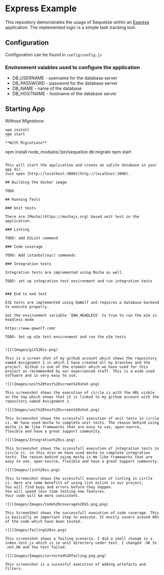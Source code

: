 # Express Example

This repository demonstrates the usage of Sequelize within an [Express](https://expressjs.com) application.
The implemented logic is a simple task tracking tool.

## Configuration

Configuration can be found in `config/config.js`

### Environment vaiables used to configure the application

- DB_USERNAME - username for the database server
- DB_PASSWORD - password for the database server
- DB_NAME - name of the database
- DB_HOSTNAME - hostname of the database server

## Starting App

*Without Migrations*

```
npm install
npm start
``
**With Migrations**

```
npm install
node_modules/.bin/sequelize db:migrate
npm start
```

This will start the application and create an sqlite database in your app dir.
Just open [http://localhost:3000](http://localhost:3000).

## Building the docker image

TODO

## Running Tests

### Unit tests

There are [Mocha](https://mochajs.org) based unit test in the application. 

### Linting

TODO: add ESLint command

### Code coverage

TODO: Add istanbul(nyc) commands

### Integration tests

Integration tests are implemented using Mocha as well. 

TODO: set up integration test environment and run integration tests


### End to end test

E2E tests are implemented using QaWolf and requires a database backend to execute properly.

Set the environment variable `QAW_HEADLESS` to true to run the e2e in headless mode

https://www.qawolf.com/

TODO: Set up e2e test environment and run the e2e tests


![](Images/git%20ss.png)

This is a screen shot of my github account which shows the repository named Assignemnt 1 in which I have created all my branches and the project. Github is one of the element which we have used for this project as recommended by our experienced staff. This is a wide used software and is very easy to use.

![](Images/unit%20test%20screen%20shot.png)

This screenshot shows the execution of circle ci with the URL visble on the top which shows that it is linked to my github account with the repository named Assignment 1.

![](Images/unit%20test%20screen%20shot.png)

This Screenshot shows the sccessfull execution of unit tests in circle ci. We have used mocha to complete unit tests. The reason behind using mocha is We like frameworks that are easy to use, open-source, flexible and have a great support community.

![](Images/Integration%20ss.png)

This Screenshot shows the sccessfull execution of integration tests in circle ci. in this also we have used mocha to complete integration tests. The reason behind using mocha is We like frameworks that are easy to use, open-source, flexible and have a great support community.

![](Images/lint%20ss.png)

This Screenshot shows the sccessfull execution of linting in circle ci. Here are some benefits of using lint eslint in our project,
You will find bugs and errors before they happen.
You will spend less time testing new features.
Your code will be more consistent.

![](Images/Images/Code%20coverage%20SS.png.png)

This ScreenShot shows the successfull execution of code coverage. This is basically an important step to execute. It mostly covers around 80% of the code which have been tested.

![](Images/failing%20ss.png)

This screenshot shows a failing scenario. I did a small change in a index.test.js which is in unit directory under test. I changed .OK to .not.OK and the test failed.

![](Images/Images/corrected%20failing.png.png)

This screenshot is a succesful execution of adding artefacts and filters.  

